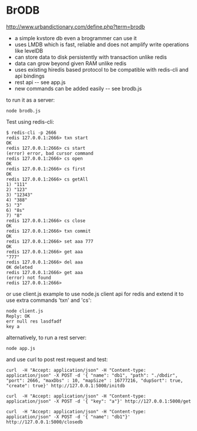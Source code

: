 BrODB
=====

http://www.urbandictionary.com/define.php?term=brodb

* a simple kvstore db even a brogrammer can use it
* uses LMDB which is fast, reliable and does not amplify write operations like levelDB
* can store data to disk persistently with transaction unlike redis
* data can grow beyond given RAM unlike redis
* uses existing hiredis based protocol to be compatible with redis-cli and api bindings
* rest api -- see app.js
* new commands can be added easily -- see brodb.js

to run it as a server:

    node brodb.js

Test using redis-cli:

    $ redis-cli -p 2666
    redis 127.0.0.1:2666> txn start
    OK
    redis 127.0.0.1:2666> cs start
    (error) error, bad cursor command
    redis 127.0.0.1:2666> cs open
    OK
    redis 127.0.0.1:2666> cs first
    OK
    redis 127.0.0.1:2666> cs getAll
    1) "111"
    2) "123"
    3) "12343"
    4) "388"
    5) "3"
    6) "8s"
    7) "8"
    redis 127.0.0.1:2666> cs close
    OK
    redis 127.0.0.1:2666> txn commit
    OK
    redis 127.0.0.1:2666> set aaa 777
    OK
    redis 127.0.0.1:2666> get aaa
    "777"
    redis 127.0.0.1:2666> del aaa
    OK deleted
    redis 127.0.0.1:2666> get aaa
    (error) not found
    redis 127.0.0.1:2666> 

or use client.js example to use node.js client api for redis and extend it to use extra commands 'txn' and 'cs':

    node client.js 
    Reply: OK
    err null res lasdfadf
    key a

alternatively, to run a rest server:

    node app.js

and use curl to post rest request and test:

    curl  -H "Accept: application/json" -H "Content-type: application/json" -X POST -d '{ "name": "db1", "path": "./dbdir", "port": 2666, "maxDbs" : 10, "mapSize" : 16777216, "dupSort": true, "create": true}' http://127.0.0.1:5000/initdb

    curl  -H "Accept: application/json" -H "Content-type: application/json" -X POST -d '{ "key": "a"}' http://127.0.0.1:5000/get

    curl  -H "Accept: application/json" -H "Content-type: application/json" -X POST -d '{ "name": "db1"}' http://127.0.0.1:5000/closedb
